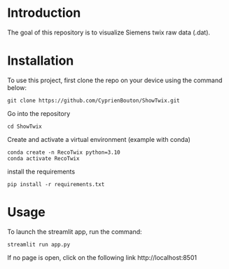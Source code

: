 # Introduction

The goal of this repository is to visualize Siemens twix raw data (.dat).

# Installation

To use this project, first clone the repo on your device using the command below:
```
git clone https://github.com/CyprienBouton/ShowTwix.git
```
Go into the repository
```
cd ShowTwix
```
Create and activate a virtual environment (example with conda)
```
conda create -n RecoTwix python=3.10
conda activate RecoTwix
```
install the requirements
```
pip install -r requirements.txt
```

# Usage

To launch the streamlit app, run the command:
```
streamlit run app.py
```

If no page is open, click on the following link http://localhost:8501

